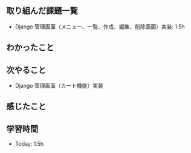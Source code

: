 ## 取り組んだ課題一覧
- Django 管理画面（メニュー、一覧、作成、編集、削除画面）実装: 1.5h
## わかったこと

## 次やること
- Django 管理画面（カート機能）実装
## 感じたこと

## 学習時間
- Today: 1.5h